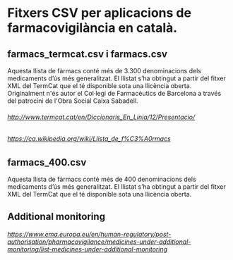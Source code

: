 # Fitxers CSV per aplicacions de farmacovigilància en català.

## farmacs_termcat.csv i farmacs.csv
Aquesta llista de fàrmacs conté més de 3.300 denominacions dels medicaments d’ús més generalitzat.
El llistat s’ha obtingut a partir del fitxer XML del TermCat que el té disponible sota una llicència oberta.
Originalment n'és autor el Col·legi de Farmacèutics de Barcelona a través del patrocini de l'Obra Social Caixa Sabadell.
###### http://www.termcat.cat/en/Diccionaris_En_Linia/12/Presentacio/
###### https://ca.wikipedia.org/wiki/Llista_de_f%C3%A0rmacs

## farmacs_400.csv
Aquesta llista de fàrmacs conté més de 400 denominacions dels medicaments d’ús més generalitzat.
El llistat s’ha obtingut a partir del fitxer XML del TermCat que el té disponible sota una llicència oberta.

## Additional monitoring
###### https://www.ema.europa.eu/en/human-regulatory/post-authorisation/pharmacovigilance/medicines-under-additional-monitoring/list-medicines-under-additional-monitoring
